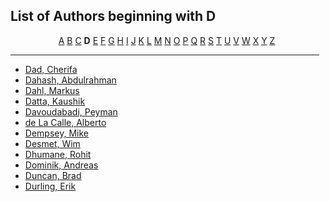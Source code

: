 <h2>List of Authors beginning with D</h2>
<p style="text-align:center"><a href="authors_A.html">A</a>&nbsp;<a href="authors_B.html">B</a>&nbsp;<a href="authors_C.html">C</a>&nbsp;<b>D</b>&nbsp;<a href="authors_E.html">E</a>&nbsp;<a href="authors_F.html">F</a>&nbsp;<a href="authors_G.html">G</a>&nbsp;<a href="authors_H.html">H</a>&nbsp;<a href="authors_I.html">I</a>&nbsp;<a href="authors_J.html">J</a>&nbsp;<a href="authors_K.html">K</a>&nbsp;<a href="authors_L.html">L</a>&nbsp;<a href="authors_M.html">M</a>&nbsp;<a href="authors_N.html">N</a>&nbsp;<a href="authors_O.html">O</a>&nbsp;<a href="authors_P.html">P</a>&nbsp;<a href="authors_Q.html">Q</a>&nbsp;<a href="authors_R.html">R</a>&nbsp;<a href="authors_S.html">S</a>&nbsp;<a href="authors_T.html">T</a>&nbsp;<a href="authors_U.html">U</a>&nbsp;<a href="authors_V.html">V</a>&nbsp;<a href="authors_W.html">W</a>&nbsp;<a href="authors_X.html">X</a>&nbsp;<a href="authors_Y.html">Y</a>&nbsp;<a href="authors_Z.html">Z</a>&nbsp;</p>
<hr width="98%" />
<ul class="authors_list">
<li><a href="author_51.html">Dad, Cherifa</a></li><li><a href="author_52.html">Dahash, Abdulrahman</a></li><li><a href="author_53.html">Dahl, Markus</a></li><li><a href="author_54.html">Datta, Kaushik</a></li><li><a href="author_55.html">Davoudabadi, Peyman</a></li><li><a href="author_56.html">de La Calle, Alberto</a></li><li><a href="author_57.html">Dempsey, Mike</a></li><li><a href="author_58.html">Desmet, Wim</a></li><li><a href="author_59.html">Dhumane, Rohit</a></li><li><a href="author_60.html">Dominik, Andreas</a></li><li><a href="author_61.html">Duncan, Brad</a></li><li><a href="author_62.html">Durling, Erik</a></li></ul>